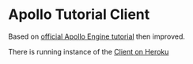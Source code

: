 # Apollo Tutorial Client

Based on [official Apollo Engine tutorial](https://www.apollographql.com/docs/tutorial/introduction/) then improved.

There is running instance of the [Client on Heroku](https://apollo-tutorial.herokuapp.com/)
